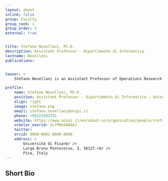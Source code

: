 ```yaml
---
layout: about
inline: false
group: Faculty
group_rank: 1
group_order: 3
external: true


title: Stefano Novellani, Ph.D.
description: Assistant Professor - Dipartimento di Informatica
lastname: Novellani
publications: 


teaser: >
    Stefano Novellani is an Assistant Professor of Operations Research at the University of Pisa. He holds a Ph.D. in Automatic Control Systems and Operations Research from the University of Bologna and a degree in Industrial Engineering from the University of Modena and Reggio Emilia. His research focuses on combinatorial optimization, exact and approximate algorithms (including matheuristics and metaheuristics), stochastic programming, and their application to real-world problems such as vehicle routing, last-mile delivery, drone optimization, shared mobility, and sustainable logistics.

profile:
    name: Stefano Novellani, Ph.D.
    position: Assistant Professor - Dipartimento di Informatica - Università di Pisa
    align: right
    image: stefano.png
    email: stefano.novellani@unipi.it
    phone: +56322503741
    website: https://www.unipi.it/en/about-us/organisation/people/stefano-novellani-210495-en/
    scholar_userid: oL7PWxkAAAAJ
    twitter: 
    orcid: 0000-0001-8600-8000
    address: >
        Università di Pisa<br />
        Largo Bruno Pontecorvo, 3, 56127.<br />        
        Pisa, Italy
---
```



## Short Bio
